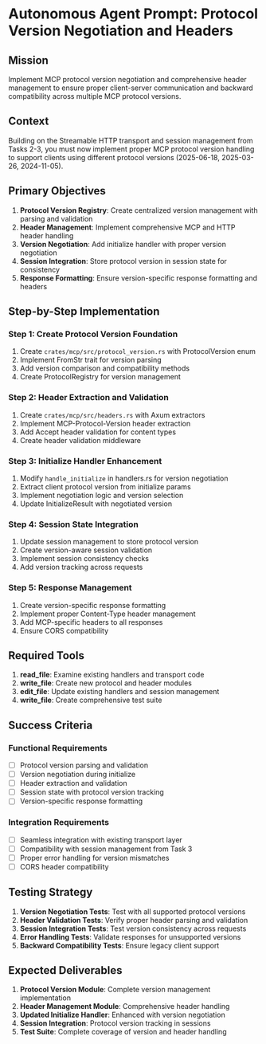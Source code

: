 # Autonomous Agent Prompt: Protocol Version Negotiation and Headers

## Mission

Implement MCP protocol version negotiation and comprehensive header management to ensure proper client-server communication and backward compatibility across multiple MCP protocol versions.

## Context

Building on the Streamable HTTP transport and session management from Tasks 2-3, you must now implement proper MCP protocol version handling to support clients using different protocol versions (2025-06-18, 2025-03-26, 2024-11-05).

## Primary Objectives

1. **Protocol Version Registry**: Create centralized version management with parsing and validation
2. **Header Management**: Implement comprehensive MCP and HTTP header handling
3. **Version Negotiation**: Add initialize handler with proper version negotiation
4. **Session Integration**: Store protocol version in session state for consistency
5. **Response Formatting**: Ensure version-specific response formatting and headers

## Step-by-Step Implementation

### Step 1: Create Protocol Version Foundation
1. Create `crates/mcp/src/protocol_version.rs` with ProtocolVersion enum
2. Implement FromStr trait for version parsing
3. Add version comparison and compatibility methods
4. Create ProtocolRegistry for version management

### Step 2: Header Extraction and Validation
1. Create `crates/mcp/src/headers.rs` with Axum extractors
2. Implement MCP-Protocol-Version header extraction
3. Add Accept header validation for content types
4. Create header validation middleware

### Step 3: Initialize Handler Enhancement
1. Modify `handle_initialize` in handlers.rs for version negotiation
2. Extract client protocol version from initialize params
3. Implement negotiation logic and version selection
4. Update InitializeResult with negotiated version

### Step 4: Session State Integration
1. Update session management to store protocol version
2. Create version-aware session validation
3. Implement session consistency checks
4. Add version tracking across requests

### Step 5: Response Management
1. Create version-specific response formatting
2. Implement proper Content-Type header management
3. Add MCP-specific headers to all responses
4. Ensure CORS compatibility

## Required Tools

1. **read_file**: Examine existing handlers and transport code
2. **write_file**: Create new protocol and header modules
3. **edit_file**: Update existing handlers and session management
4. **write_file**: Create comprehensive test suite

## Success Criteria

### Functional Requirements
- [ ] Protocol version parsing and validation
- [ ] Version negotiation during initialize
- [ ] Header extraction and validation
- [ ] Session state with protocol version tracking
- [ ] Version-specific response formatting

### Integration Requirements
- [ ] Seamless integration with existing transport layer
- [ ] Compatibility with session management from Task 3
- [ ] Proper error handling for version mismatches
- [ ] CORS header compatibility

## Testing Strategy

1. **Version Negotiation Tests**: Test with all supported protocol versions
2. **Header Validation Tests**: Verify proper header parsing and validation
3. **Session Integration Tests**: Test version consistency across requests
4. **Error Handling Tests**: Validate responses for unsupported versions
5. **Backward Compatibility Tests**: Ensure legacy client support

## Expected Deliverables

1. **Protocol Version Module**: Complete version management implementation
2. **Header Management Module**: Comprehensive header handling
3. **Updated Initialize Handler**: Enhanced with version negotiation
4. **Session Integration**: Protocol version tracking in sessions
5. **Test Suite**: Complete coverage of version and header handling